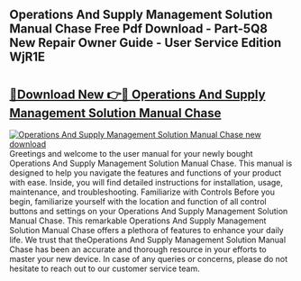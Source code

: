 ## Operations And Supply Management Solution Manual Chase Free Pdf Download - Part-5Q8 New Repair Owner Guide - User Service Edition WjR1E

# <h2><a href="http://bc7901.oget.top/?id=Operations+And+Supply+Management+Solution+Manual+Chase">🔗Download New 👉🔴 Operations And Supply Management Solution Manual Chase</a></h2>

[![Operations And Supply Management Solution Manual Chase new download](https://i.imgur.com/5g1atiW.png)](http://bc7901.oget.top/?id=Operations+And+Supply+Management+Solution+Manual+Chase)
Greetings and welcome to the user manual for your newly bought Operations And Supply Management Solution Manual Chase. This manual is designed to help you navigate the features and functions of your product with ease. Inside, you will find detailed instructions for installation, usage, maintenance, and troubleshooting. Familiarize with Controls Before you begin, familiarize yourself with the location and function of all control buttons and settings on your Operations And Supply Management Solution Manual Chase. This remarkable Operations And Supply Management Solution Manual Chase offers a plethora of features to enhance your daily life. We trust that theOperations And Supply Management Solution Manual Chase has been an accurate and thorough resource in your efforts to master your new device. In case of any queries or concerns, please do not hesitate to reach out to our customer service team.
